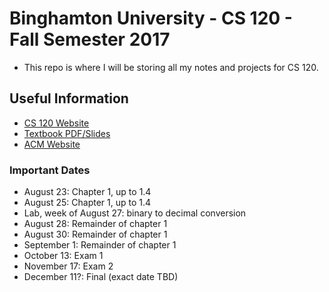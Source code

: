 # Binghamton University - CS 120 - Fall Semester 2017
- This repo is where I will be storing all my notes and projects for CS 120.

## Useful Information
- [CS 120 Website](http://www.cs.binghamton.edu/~pmadden/courses/cs120/index.html)
- [Textbook PDF/Slides](http://booksite.elsevier.com/9780123944245/)
- [ACM Website](http://binghamtonacm.com/events.html)


### Important Dates
- August 23: Chapter 1, up to 1.4
- August 25: Chapter 1, up to 1.4
- Lab, week of August 27: binary to decimal conversion
- August 28: Remainder of chapter 1
- August 30: Remainder of chapter 1
- September 1: Remainder of chapter 1
- October 13: Exam 1
- November 17: Exam 2
- December 11?: Final (exact date TBD)
